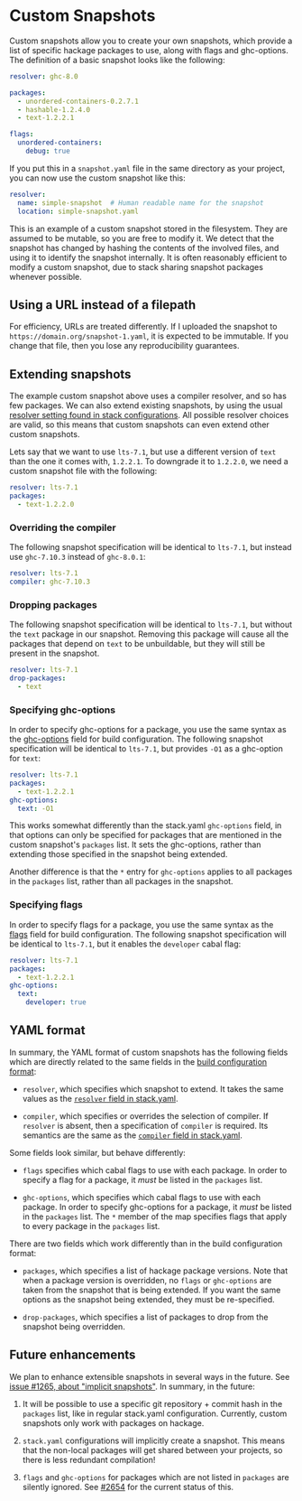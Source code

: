 # Custom Snapshots

Custom snapshots allow you to create your own snapshots, which provide a list of
specific hackage packages to use, along with flags and ghc-options.  The
definition of a basic snapshot looks like the following:

```yaml
resolver: ghc-8.0

packages:
  - unordered-containers-0.2.7.1
  - hashable-1.2.4.0
  - text-1.2.2.1

flags:
  unordered-containers:
    debug: true
```

If you put this in a `snapshot.yaml` file in the same directory as your project,
you can now use the custom snapshot like this:

```yaml
resolver:
  name: simple-snapshot  # Human readable name for the snapshot
  location: simple-snapshot.yaml
  ```

This is an example of a custom snapshot stored in the filesystem. They are
assumed to be mutable, so you are free to modify it. We detect that the snapshot
has changed by hashing the contents of the involved files, and using it to
identify the snapshot internally. It is often reasonably efficient to modify a
custom snapshot, due to stack sharing snapshot packages whenever possible.

## Using a URL instead of a filepath

For efficiency, URLs are treated differently. If I uploaded the snapshot to
`https://domain.org/snapshot-1.yaml`, it is expected to be immutable. If you
change that file, then you lose any reproducibility guarantees.

## Extending snapshots

The example custom snapshot above uses a compiler resolver, and so has few
packages.  We can also extend existing snapshots, by using the usual
[resolver setting found in stack configurations](yaml_configuration.md#resolver).
All possible resolver choices are valid, so this means that custom snapshots can
even extend other custom snapshots.

Lets say that we want to use `lts-7.1`, but use a different version of `text`
than the one it comes with, `1.2.2.1`.  To downgrade it to `1.2.2.0`, we need a
custom snapshot file with the following:

```yaml
resolver: lts-7.1
packages:
  - text-1.2.2.0
```

### Overriding the compiler

The following snapshot specification will be identical to `lts-7.1`, but instead
use `ghc-7.10.3` instead of `ghc-8.0.1`:

```yaml
resolver: lts-7.1
compiler: ghc-7.10.3
```

### Dropping packages

The following snapshot specification will be identical to `lts-7.1`, but without
the `text` package in our snapshot. Removing this package will cause all the
packages that depend on `text` to be unbuildable, but they will still be present
in the snapshot.

```yaml
resolver: lts-7.1
drop-packages:
  - text
```

### Specifying ghc-options

In order to specify ghc-options for a package, you use the same syntax as the
[ghc-options](yaml_configuration.md#ghc-options) field for build configuration.
The following snapshot specification will be identical to `lts-7.1`, but
provides `-O1` as a ghc-option for `text`:

```yaml
resolver: lts-7.1
packages:
  - text-1.2.2.1
ghc-options:
  text: -O1
```

This works somewhat differently than the stack.yaml `ghc-options` field, in that
options can only be specified for packages that are mentioned in the custom
snapshot's `packages` list. It sets the ghc-options, rather than extending those
specified in the snapshot being extended.

Another difference is that the `*` entry for `ghc-options` applies to all
packages in the `packages` list, rather than all packages in the snapshot.

### Specifying flags

In order to specify flags for a package, you use the same syntax as the
[flags](yaml_configuration.md#flags) field for build configuration. The
following snapshot specification will be identical to `lts-7.1`, but
it enables the `developer` cabal flag:

```yaml
resolver: lts-7.1
packages:
  - text-1.2.2.1
ghc-options:
  text:
    developer: true
```

## YAML format

In summary, the YAML format of custom snapshots has the following fields which
are directly related to the same fields in the
[build configuration format](yaml_configuration.md):

* `resolver`, which specifies which snapshot to extend. It takes the same values
  as the [`resolver` field in stack.yaml](yaml_configuration.md#resolver).

* `compiler`, which specifies or overrides the selection of compiler. If
  `resolver` is absent, then a specification of `compiler` is required. Its
  semantics are the same as the
  [`compiler` field in stack.yaml](yaml_configuration.md#compiler).

Some fields look similar, but behave differently:

* `flags` specifies which cabal flags to use with each package. In order to
  specify a flag for a package, it *must* be listed in the `packages` list.

* `ghc-options`, which specifies which cabal flags to use with each package. In
  order to specify ghc-options for a package, it *must* be listed in the
  `packages` list. The `*` member of the map specifies flags that apply to every
  package in the `packages` list.

There are two fields which work differently than in the build configuration
format:

* `packages`, which specifies a list of hackage package versions.  Note that
  when a package version is overridden, no `flags` or `ghc-options` are taken
  from the snapshot that is being extended.  If you want the same options as the
  snapshot being extended, they must be re-specified.

* `drop-packages`, which specifies a list of packages to drop from the snapshot
  being overridden.

## Future enhancements

We plan to enhance extensible snapshots in several ways in the future. See
[issue #1265, about "implicit snapshots"](https://github.com/commercialhaskell/stack/issues/1265).
In summary, in the future:

1) It will be possible to use a specific git repository + commit hash in the
`packages` list, like in regular stack.yaml configuration. Currently, custom
snapshots only work with packages on hackage.

2) `stack.yaml` configurations will implicitly create a snapshot. This means
that the non-local packages will get shared between your projects, so there is
less redundant compilation!

3) `flags` and `ghc-options` for packages which are not listed in `packages` are
silently ignored. See
[#2654](https://github.com/commercialhaskell/stack/issues/2654) for the current
status of this.

